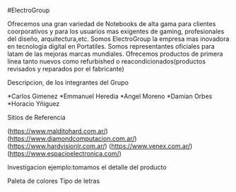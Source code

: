 #ElectroGroup

Ofrecemos una gran variedad de Notebooks de alta gama
para clientes coorporativos y para los usuarios mas exigentes de gaming, profesionales del diseño, arquitectura,etc. 
Somos ElectroGroup la empresa mas inovadora en tecnologia digital en Portatiles.
Somos representantes oficiales para latam de las mejoras marcas mundiales.
Ofrecemos productos de primera linea tanto nuevos como refurbished o reacondicionados(productos revisados y reparados por el fabricante)

Descripcion, de los integrantes del Grupo

*Carlos Gimenez
*Emmanuel Heredia
*Angel Moreno
*Damian Orbes
*Horacio Yñiguez


Sitios de Referencia

(https://www.malditohard.com.ar/)
(https://www.diamondcomputacion.com.ar/)
(https://www.hardvisionlr.com.ar/)
(https://www.venex.com.ar/)
(https://www.espacioelectronica.com/)

Investigacion
ejemplo:tomamos el detalle del producto
[](url)

Paleta de colores
Tipo de letras


